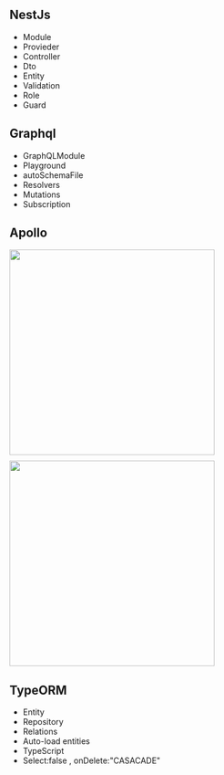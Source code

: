 ## NestJs

- Module
- Provieder
- Controller
- Dto
- Entity
- Validation
- Role
- Guard

## Graphql

- GraphQLModule
- Playground
- autoSchemaFile
- Resolvers
- Mutations
- Subscription

## Apollo

<img src="https://www.apollographql.com/docs/apollo-server/ee7fbac9c0ca5b1dd6aef886bb695e63/index-diagram.svg" width="360" style="margin-bottom:10px">
<img src="https://github.com/rkudryashov/graphql-federation/raw/master/architecture.png" width="360">

## TypeORM

- Entity
- Repository
- Relations
- Auto-load entities
- TypeScript
- Select:false , onDelete:"CASACADE"
